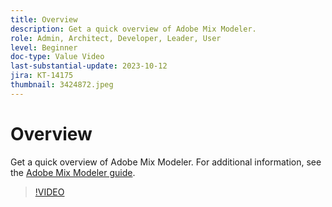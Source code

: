 ```yaml
---
title: Overview
description: Get a quick overview of Adobe Mix Modeler.
role: Admin, Architect, Developer, Leader, User
level: Beginner
doc-type: Value Video
last-substantial-update: 2023-10-12
jira: KT-14175
thumbnail: 3424872.jpeg
---
```


# Overview

Get a quick overview of Adobe Mix Modeler. For additional information, see the [Adobe Mix Modeler guide](https://experienceleague.adobe.com/docs/mix-modeler/using/get-started/workflow.html).

>[!VIDEO](https://video.tv.adobe.com/v/3424872/?learn=on)
